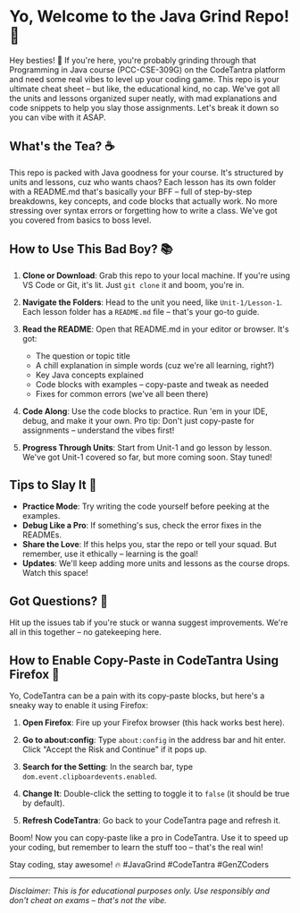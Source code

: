 # Yo, Welcome to the Java Grind Repo! 🚀

Hey besties! 👋 If you're here, you're probably grinding through that Programming in Java course (PCC-CSE-309G) on the CodeTantra platform and need some real vibes to level up your coding game. This repo is your ultimate cheat sheet – but like, the educational kind, no cap. We've got all the units and lessons organized super neatly, with mad explanations and code snippets to help you slay those assignments. Let's break it down so you can vibe with it ASAP.

## What's the Tea? ☕

This repo is packed with Java goodness for your course. It's structured by units and lessons, cuz who wants chaos? Each lesson has its own folder with a README.md that's basically your BFF – full of step-by-step breakdowns, key concepts, and code blocks that actually work. No more stressing over syntax errors or forgetting how to write a class. We've got you covered from basics to boss level.

## How to Use This Bad Boy? 📚

1. **Clone or Download**: Grab this repo to your local machine. If you're using VS Code or Git, it's lit. Just `git clone` it and boom, you're in.

2. **Navigate the Folders**: Head to the unit you need, like `Unit-1/Lesson-1`. Each lesson folder has a `README.md` file – that's your go-to guide.

3. **Read the README**: Open that README.md in your editor or browser. It's got:
   - The question or topic title
   - A chill explanation in simple words (cuz we're all learning, right?)
   - Key Java concepts explained
   - Code blocks with examples – copy-paste and tweak as needed
   - Fixes for common errors (we've all been there)

4. **Code Along**: Use the code blocks to practice. Run 'em in your IDE, debug, and make it your own. Pro tip: Don't just copy-paste for assignments – understand the vibes first!

5. **Progress Through Units**: Start from Unit-1 and go lesson by lesson. We've got Unit-1 covered so far, but more coming soon. Stay tuned!

## Tips to Slay It 💯

- **Practice Mode**: Try writing the code yourself before peeking at the examples.
- **Debug Like a Pro**: If something's sus, check the error fixes in the READMEs.
- **Share the Love**: If this helps you, star the repo or tell your squad. But remember, use it ethically – learning is the goal!
- **Updates**: We'll keep adding more units and lessons as the course drops. Watch this space!

## Got Questions? 🤔

Hit up the issues tab if you're stuck or wanna suggest improvements. We're all in this together – no gatekeeping here.

## How to Enable Copy-Paste in CodeTantra Using Firefox 🦊

Yo, CodeTantra can be a pain with its copy-paste blocks, but here's a sneaky way to enable it using Firefox:

1. **Open Firefox**: Fire up your Firefox browser (this hack works best here).

2. **Go to about:config**: Type `about:config` in the address bar and hit enter. Click "Accept the Risk and Continue" if it pops up.

3. **Search for the Setting**: In the search bar, type `dom.event.clipboardevents.enabled`.

4. **Change It**: Double-click the setting to toggle it to `false` (it should be true by default).

5. **Refresh CodeTantra**: Go back to your CodeTantra page and refresh it.

Boom! Now you can copy-paste like a pro in CodeTantra. Use it to speed up your coding, but remember to learn the stuff too – that's the real win!

Stay coding, stay awesome! 🔥 #JavaGrind #CodeTantra #GenZCoders

---

*Disclaimer: This is for educational purposes only. Use responsibly and don't cheat on exams – that's not the vibe.*
